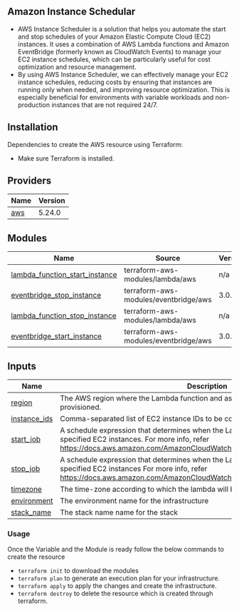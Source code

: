 ## Amazon Instance Schedular
- AWS Instance Scheduler is a solution that helps you automate the start and stop schedules of your Amazon Elastic Compute Cloud (EC2) instances. It uses a combination of AWS Lambda functions and Amazon EventBridge (formerly known as CloudWatch Events) to manage your EC2 instance schedules, which can be particularly useful for cost optimization and resource management.
- By using AWS Instance Scheduler, we can effectively manage your EC2 instance schedules, reducing costs by ensuring that instances are running only when needed, and improving resource optimization. This is especially beneficial for environments with variable workloads and non-production instances that are not required 24/7.

## Installation
Dependencies to create the AWS resource using Terraform: 
- Make sure Terraform is installed.

## Providers

| Name | Version |
|------|---------|
| <a name="provider_aws"></a> [aws](#provider\_aws) | 5.24.0 |

## Modules

| Name | Source | Version |
|------|--------|---------|
| <a name="module_lambda_function_start_instance"></a> [lambda_function_start_instance](#module\_lambda\_function\_start\_instance) | terraform-aws-modules/lambda/aws | n/a |
| <a name="module_eventbridge_stop_instance"></a> [eventbridge_stop_instance](#module\_eventbridge\_stop\_instance) | terraform-aws-modules/eventbridge/aws | 3.0.0 |
| <a name="module_lambda_function_stop_instance"></a> [lambda_function_stop_instance](#module\_lambda\_function\_stop\_instance) | terraform-aws-modules/lambda/aws | n/a |
| <a name="module_eventbridge_start_instance"></a> [eventbridge_start_instance](#module\_eventbridge\_start\_instance) | terraform-aws-modules/eventbridge/aws | 3.0.0 |        


## Inputs

| Name | Description | Type | Default | Required |
|------|-------------|------|---------|:--------:|
| <a name="input_region"></a> [region](#input\_region) | The AWS region where the Lambda function and associated resources will be provisioned. | `string` | `""` | Yes |
| <a name="input_instance_ids"></a> [instance\_ids](#input\_instance\_ids) | Comma-separated list of EC2 instance IDs to be controlled by the Lambda  | `list(string)` | `""` | Yes |
| <a name="input_start_job"></a> [start\_job](#input\_start\_job]) | A schedule expression that determines when the Lambda function will start the specified EC2 instances. For more info, refer https://docs.aws.amazon.com/AmazonCloudWatch/latest/events/ScheduledEvents.html | `string` | `""` | Yes |
| <a name="input_stop_job"></a> [stop\_job](#input\_stop\_job) | A schedule expression that determines when the Lambda function will stop the specified EC2 instances For more info, refer https://docs.aws.amazon.com/AmazonCloudWatch/latest/events/ScheduledEvents.html | `string` | `""` | Yes |
| <a name="input_timezone"></a> [timezone](#input\_timezone) | The time-zone according to which the lambda will be provisioned | `string` | `""` | Yes |
| <a name="input_environment"></a> [environment](#input\_environment) | The environment name for the infrastructure | `string` | `""` | Yes |
| <a name="input_stack_name"></a> [stack\_name](#input\_stack\_name) | The stack name name for the stack | `string` | `""` | Yes |


### Usage
Once the Variable and the Module is ready follow the below commands to create the resource
- ```terraform init``` to download the modules
- ```terraform plan``` to generate an execution plan for your infrastructure. 
- ```terraform apply``` to apply the changes and create the infrastructure.
- ```terraform destroy``` to delete the resource which is created through terraform.
